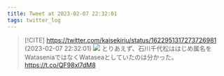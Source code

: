 ```yaml
---
title: Tweet at 2023-02-07 22:32:01
tags: twitter_log
---
```


> [!CITE] https://twitter.com/kaisekiriu/status/1622951317273726981 (2023-02-07 22:32:01)
> ![](https://twitter.com/kaisekiriu/status/1622951317273726981)
> とりあえず、石川千代松ははじめ属名をWataseniaではなくWataseaとしていたのは分かった。
> https://t.co/QF98xl7dM8
